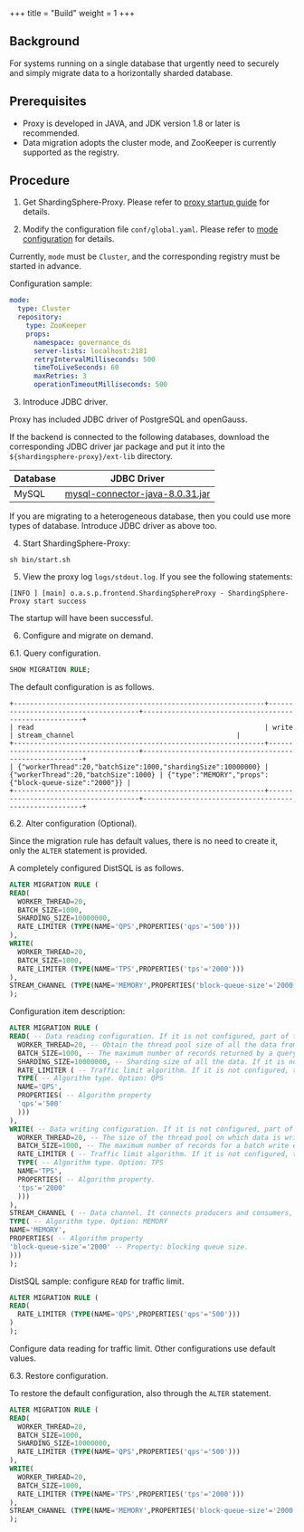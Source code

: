 +++
title = "Build"
weight = 1
+++

## Background

For systems running on a single database that urgently need to securely and simply migrate data to a horizontally sharded database.

## Prerequisites

-  Proxy is developed in JAVA, and JDK version 1.8 or later is recommended. 
- Data migration adopts the cluster mode, and ZooKeeper is currently supported as the registry.

## Procedure

1. Get ShardingSphere-Proxy. Please refer to [proxy startup guide](/en/user-manual/shardingsphere-proxy/startup/bin/) for details.

2. Modify the configuration file `conf/global.yaml`. Please refer to [mode configuration](/en/user-manual/shardingsphere-jdbc/yaml-config/mode/) for details.

Currently, `mode` must be `Cluster`, and the corresponding registry must be started in advance.

Configuration sample:
```yaml
mode:
  type: Cluster
  repository:
    type: ZooKeeper
    props:
      namespace: governance_ds
      server-lists: localhost:2181
      retryIntervalMilliseconds: 500
      timeToLiveSeconds: 60
      maxRetries: 3
      operationTimeoutMilliseconds: 500
```

3. Introduce JDBC driver.

Proxy has included JDBC driver of PostgreSQL and openGauss.

If the backend is connected to the following databases, download the corresponding JDBC driver jar package and put it into the `${shardingsphere-proxy}/ext-lib` directory.

| Database | JDBC Driver                                                                                          |
|----------|------------------------------------------------------------------------------------------------------|
| MySQL    | [mysql-connector-java-8.0.31.jar](https://repo1.maven.org/maven2/mysql/mysql-connector-java/8.0.31/) |

If you are migrating to a heterogeneous database, then you could use more types of database. Introduce JDBC driver as above too.

4. Start ShardingSphere-Proxy:

```
sh bin/start.sh
```

5. View the proxy log `logs/stdout.log`. If you see the following statements:

```
[INFO ] [main] o.a.s.p.frontend.ShardingSphereProxy - ShardingSphere-Proxy start success
```

The startup will have been successful.

6. Configure and migrate on demand.

6.1. Query configuration.

```sql
SHOW MIGRATION RULE;
```

The default configuration is as follows.

```
+--------------------------------------------------------------+--------------------------------------+-------------------------------------------------------+
| read                                                         | write                                | stream_channel                                        |
+--------------------------------------------------------------+--------------------------------------+-------------------------------------------------------+
| {"workerThread":20,"batchSize":1000,"shardingSize":10000000} | {"workerThread":20,"batchSize":1000} | {"type":"MEMORY","props":{"block-queue-size":"2000"}} |
+--------------------------------------------------------------+--------------------------------------+-------------------------------------------------------+
```

6.2. Alter configuration (Optional).

Since the migration rule has default values, there is no need to create it, only the `ALTER` statement is provided.

A completely configured DistSQL is as follows.

```sql
ALTER MIGRATION RULE (
READ(
  WORKER_THREAD=20,
  BATCH_SIZE=1000,
  SHARDING_SIZE=10000000,
  RATE_LIMITER (TYPE(NAME='QPS',PROPERTIES('qps'='500')))
),
WRITE(
  WORKER_THREAD=20,
  BATCH_SIZE=1000,
  RATE_LIMITER (TYPE(NAME='TPS',PROPERTIES('tps'='2000')))
),
STREAM_CHANNEL (TYPE(NAME='MEMORY',PROPERTIES('block-queue-size'='2000')))
);
```

Configuration item description:

```sql
ALTER MIGRATION RULE (
READ( -- Data reading configuration. If it is not configured, part of the parameters will take effect by default.
  WORKER_THREAD=20, -- Obtain the thread pool size of all the data from the source side. If it is not configured, the default value is used.
  BATCH_SIZE=1000, -- The maximum number of records returned by a query operation. If it is not configured, the default value is used.
  SHARDING_SIZE=10000000, -- Sharding size of all the data. If it is not configured, the default value is used.
  RATE_LIMITER ( -- Traffic limit algorithm. If it is not configured, traffic is not limited.
  TYPE( -- Algorithm type. Option: QPS
  NAME='QPS',
  PROPERTIES( -- Algorithm property
  'qps'='500'
  )))
),
WRITE( -- Data writing configuration. If it is not configured, part of the parameters will take effect by default.
  WORKER_THREAD=20, -- The size of the thread pool on which data is written into the target side. If it is not configured, the default value is used.
  BATCH_SIZE=1000, -- The maximum number of records for a batch write operation. If it is not configured, the default value is used.
  RATE_LIMITER ( -- Traffic limit algorithm. If it is not configured, traffic is not limited.
  TYPE( -- Algorithm type. Option: TPS
  NAME='TPS',
  PROPERTIES( -- Algorithm property.
  'tps'='2000'
  )))
),
STREAM_CHANNEL ( -- Data channel. It connects producers and consumers, used for reading and writing procedures. If it is not configured, the MEMORY type is used by default.
TYPE( -- Algorithm type. Option: MEMORY
NAME='MEMORY',
PROPERTIES( -- Algorithm property
'block-queue-size'='2000' -- Property: blocking queue size.
)))
);
```

DistSQL sample: configure `READ` for traffic limit.

```sql
ALTER MIGRATION RULE (
READ(
  RATE_LIMITER (TYPE(NAME='QPS',PROPERTIES('qps'='500')))
)
);
```

Configure data reading for traffic limit. Other configurations use default values.

6.3. Restore configuration.

To restore the default configuration, also through the `ALTER` statement.

```sql
ALTER MIGRATION RULE (
READ(
  WORKER_THREAD=20,
  BATCH_SIZE=1000,
  SHARDING_SIZE=10000000,
  RATE_LIMITER (TYPE(NAME='QPS',PROPERTIES('qps'='500')))
),
WRITE(
  WORKER_THREAD=20,
  BATCH_SIZE=1000,
  RATE_LIMITER (TYPE(NAME='TPS',PROPERTIES('tps'='2000')))
),
STREAM_CHANNEL (TYPE(NAME='MEMORY',PROPERTIES('block-queue-size'='2000')))
);
```
